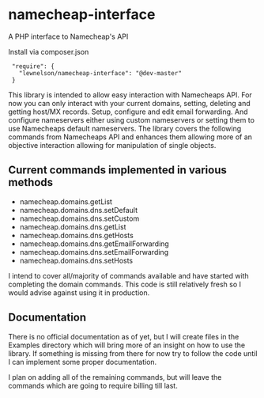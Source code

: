 # namecheap-interface
A PHP interface to Namecheap's API

Install via composer.json

```
 "require": {
   "lewnelson/namecheap-interface": "@dev-master"
 }
```

This library is intended to allow easy interaction with Namecheaps API. For now you can only interact with your current domains, setting, deleting and getting host/MX records. Setup, configure and edit email forwarding. And configure nameservers either using custom nameservers or setting them to use Namecheaps default nameservers. The library covers the following commands from Namecheaps API and enhances them allowing more of an objective interaction allowing for manipulation of single objects.

## Current commands implemented in various methods

 - namecheap.domains.getList
 - namecheap.domains.dns.setDefault
 - namecheap.domains.dns.setCustom
 - namecheap.domains.dns.getList
 - namecheap.domains.dns.getHosts
 - namecheap.domains.dns.getEmailForwarding
 - namecheap.domains.dns.setEmailForwarding
 - namecheap.domains.dns.setHosts

I intend to cover all/majority of commands available and have started with completing the domain commands. This code is still relatively fresh so I would advise against using it in production.

## Documentation

There is no official documentation as of yet, but I will create files in the Examples directory which will bring more of an insight on how to use the library. If something is missing from there for now try to follow the code until I can implement some proper documentation.

I plan on adding all of the remaining commands, but will leave the commands which are going to require billing till last.
